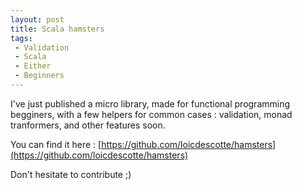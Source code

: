 ```yaml
---
layout: post
title: Scala hamsters
tags:
 - Validation
 - Scala
 - Either
 - Beginners
---
```


I've just published a micro library, made for functional programming begginers, with a few helpers for common cases : validation, monad tranformers, and other features soon.

You can find it here : [https://github.com/loicdescotte/hamsters](https://github.com/loicdescotte/hamsters)

Don't hesitate to contribute ;)
